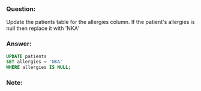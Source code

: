 ### Question:
Update the patients table for the allergies column. If the patient's allergies is null then replace it with 'NKA'
### Answer:
```SQL
UPDATE patients
SET allergies = 'NKA'
WHERE allergies IS NULL;
```
### Note:

